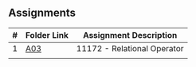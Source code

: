 ## Assignments

|    #   | Folder Link  | Assignment Description                    |
| :----: | ------------ | ----------------------------------------- |
|    1   | [A03](./11172)| 11172 - Relational Operator               |
|        |              |                                           |
